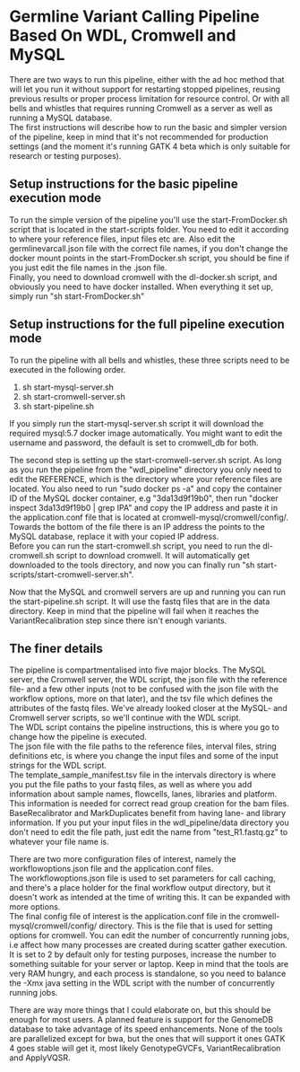 # Germline Variant Calling Pipeline Based On WDL, Cromwell and MySQL

There are two ways to run this pipeline, either with the ad hoc method that will let you run it without support for restarting stopped pipelines, reusing previous results or proper process limitation for resource control. Or with all bells and whistles that requires running Cromwell as a server as well as running a MySQL database.  
The first instructions will describe how to run the basic and simpler version of the pipeline, keep in mind that it's not recommended for production settings (and the moment it's running GATK 4 beta which is only suitable for research or testing purposes).  

## Setup instructions for the basic pipeline execution mode
To run the simple version of the pipeline you'll use the start-FromDocker.sh script that is located in the start-scripts folder. You need to edit it according to where your reference files, input files etc are. Also edit the germlinevarcall.json file with the correct file names, if you don't change the docker mount points in the start-FromDocker.sh script, you should be fine if you just edit the file names in the .json file.  
Finally, you need to download cromwell with the dl-docker.sh script, and obviously you need to have docker installed. When everything it set up, simply run "sh start-FromDocker.sh"  

## Setup instructions for the full pipeline execution mode
To run the pipeline with all bells and whistles, these three scripts need to be executed in the following order.  
1. sh start-mysql-server.sh  
2. sh start-cromwell-server.sh  
3. sh start-pipeline.sh  

If you simply run the start-mysql-server.sh script it will download the required mysql:5.7 docker image automatically. You might want to edit the username and password, the default is set to cromwell_db for both.  

The second step is setting up the start-cromwell-server.sh script. As long as you run the pipeline from the "wdl_pipeline" directory you only need to edit the REFERENCE, which is the directory where your reference files are located. You also need to run "sudo docker ps -a" and copy the container ID of the MySQL docker container, e.g "3da13d9f19b0", then run "docker inspect 3da13d9f19b0 | grep IPA" and copy the IP address and paste it in the application.conf file that is located at cromwell-mysql/cromwell/config/. Towards the bottom of the file there is an IP address the points to the MySQL database, replace it with your copied IP address.  
Before you can run the start-cromwell.sh script, you need to run the dl-cromwell.sh script to download cromwell. It will automatically get downloaded to the tools directory, and now you can finally run "sh start-scripts/start-cromwell-server.sh".

Now that the MySQL and cromwell servers are up and running you can run the start-pipeline.sh script. It will use the fastq files that are in the data directory. Keep in mind that the pipeline will fail when it reaches the VariantRecalibration step since there isn't enough variants.

## The finer details

The pipeline is compartmentalised into five major blocks. The MySQL server, the Cromwell server, the WDL script, the json file with the reference file- and a few other inputs (not to be confused with the json file with the workflow options, more on that later), and the tsv file which defines the attributes of the fastq files. We've already looked closer at the MySQL- and Cromwell server scripts, so we'll continue with the WDL script.  
The WDL script contains the pipeline instructions, this is where you go to change how the pipeline is executed.  
The json file with the file paths to the reference files, interval files, string definitions etc, is where you change the input files and some of the input strings for the WDL script.  
The template_sample_manifest.tsv file in the intervals directory is where you put the file paths to your fastq files, as well as where you add information about sample names, flowcells, lanes, libraries and platform. This information is needed for correct read group creation for the bam files. BaseRecalibrator and MarkDuplicates benefit from having lane- and library information. If you put your input files in the wdl_pipeline/data directory you don't need to edit the file path, just edit the name from "test_R1.fastq.gz" to whatever your file name is.  

There are two more configuration files of interest, namely the workflowoptions.json file and the application.conf files.  
The workflowoptions.json file is used to set parameters for call caching, and there's a place holder for the final workflow output directory, but it doesn't work as intended at the time of writing this. It can be expanded with more options.  
The final config file of interest is the application.conf file in the cromwell-mysql/cromwell/config/ directory. This is the file that is used for setting options for cromwell. You can edit the number of concurrently running jobs, i.e affect how many processes are created during scatter gather execution. It is set to 2 by default only for testing purposes, increase the number to something suitable for your server or laptop. Keep in mind that the tools are very RAM hungry, and each process is standalone, so you need to balance the -Xmx java setting in the WDL script with the number of concurrently running jobs.

There are way more things that I could elaborate on, but this should be enough for most users. A planned feature is support for the GenomeDB database to take advantage of its speed enhancements. None of the tools are parallelized except for bwa, but the ones that will support it ones GATK 4 goes stable will get it, most likely GenotypeGVCFs, VariantRecalibration and ApplyVQSR.